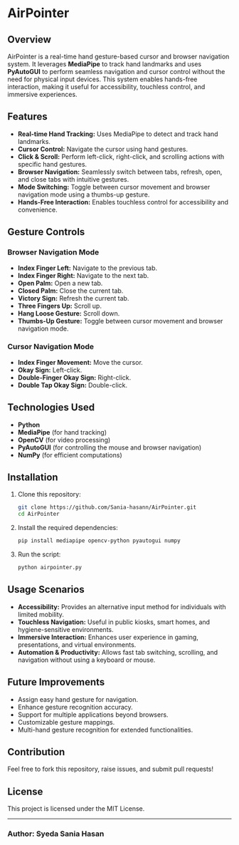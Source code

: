 # AirPointer

## Overview
AirPointer is a real-time hand gesture-based cursor and browser navigation system. It leverages **MediaPipe** to track hand landmarks and uses **PyAutoGUI** to perform seamless navigation and cursor control without the need for physical input devices. This system enables hands-free interaction, making it useful for accessibility, touchless control, and immersive experiences.

## Features
- **Real-time Hand Tracking:** Uses MediaPipe to detect and track hand landmarks.
- **Cursor Control:** Navigate the cursor using hand gestures.
- **Click & Scroll:** Perform left-click, right-click, and scrolling actions with specific hand gestures.
- **Browser Navigation:** Seamlessly switch between tabs, refresh, open, and close tabs with intuitive gestures.
- **Mode Switching:** Toggle between cursor movement and browser navigation mode using a thumbs-up gesture.
- **Hands-Free Interaction:** Enables touchless control for accessibility and convenience.

## Gesture Controls
### **Browser Navigation Mode**
- **Index Finger Left:** Navigate to the previous tab.
- **Index Finger Right:** Navigate to the next tab.
- **Open Palm:** Open a new tab.
- **Closed Palm:** Close the current tab.
- **Victory Sign:** Refresh the current tab.
- **Three Fingers Up:** Scroll up.
- **Hang Loose Gesture:** Scroll down.
- **Thumbs-Up Gesture:** Toggle between cursor movement and browser navigation mode.

### **Cursor Navigation Mode**
- **Index Finger Movement:** Move the cursor.
- **Okay Sign:** Left-click.
- **Double-Finger Okay Sign:** Right-click.
- **Double Tap Okay Sign:** Double-click.

## Technologies Used
- **Python**
- **MediaPipe** (for hand tracking)
- **OpenCV** (for video processing)
- **PyAutoGUI** (for controlling the mouse and browser navigation)
- **NumPy** (for efficient computations)

## Installation
1. Clone this repository:
   ```bash
   git clone https://github.com/Sania-hasann/AirPointer.git
   cd AirPointer
   ```
2. Install the required dependencies:
   ```bash
   pip install mediapipe opencv-python pyautogui numpy
   ```
3. Run the script:
   ```bash
   python airpointer.py
   ```

## Usage Scenarios
- **Accessibility:** Provides an alternative input method for individuals with limited mobility.
- **Touchless Navigation:** Useful in public kiosks, smart homes, and hygiene-sensitive environments.
- **Immersive Interaction:** Enhances user experience in gaming, presentations, and virtual environments.
- **Automation & Productivity:** Allows fast tab switching, scrolling, and navigation without using a keyboard or mouse.

## Future Improvements
- Assign easy hand gesture for navigation.
- Enhance gesture recognition accuracy.
- Support for multiple applications beyond browsers.
- Customizable gesture mappings.
- Multi-hand gesture recognition for extended functionalities.

## Contribution
Feel free to fork this repository, raise issues, and submit pull requests!

## License
This project is licensed under the MIT License.

---
### Author: Syeda Sania Hasan

